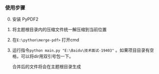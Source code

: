 ### 使用步骤
0. 安装 PyPDF2 

1. 将主题根目录内的压缩文件统一解压缩到当前位置

2. 在`E:\python\merge-pdf>` 打开cmd

3. 运行指令`python main.py "E:\Baidu\技术面试-19403"` 。如果项目目录有空格，可以将dir用双引号包一下。

   合并后的文件将会在主题根目录生成

